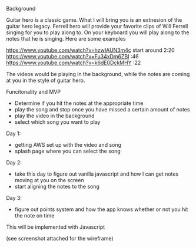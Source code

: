 Background 

Guitar hero is a classic game. What I will bring you is an extnesion of the guitar hero legacy. Ferrell hero will provide your favorite clips of Will Ferrell singing for you to play along to. On your keyboard you will play along to the notes that he is singing. Here are some examples 

https://www.youtube.com/watch?v=hzwIAUN3m4c start around 2:20
https://www.youtube.com/watch?v=Fu34xDm6ZBI :46
https://www.youtube.com/watch?v=k6dE0DckMHY :22

The videos would be playing in the background, while the notes are coming at you in the style of guitar hero. 

Funcitonality and MVP 
- Determine if you hit the notes at the appropriate time 
- play the song and stop once you have missed a certain amount of notes
- play the video in the background
- select which song you want to play

Day 1: 
  - getting AWS set up with the video and song
  - splash page where you can select the song

Day 2: 
  - take this day to figure out vanilla javascript and how I can get notes moving at you on the screen
  - start aligning the notes to the song

Day 3: 
  - figure out points system and how the app knows whether or not you hit the note on time

This will be implemented with Javascript 


(see screenshot attached for the wireframe)
